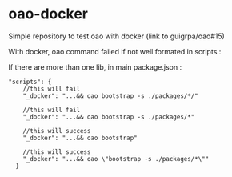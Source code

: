 # oao-docker
Simple repository to test oao with docker (link to guigrpa/oao#15)

With docker, oao command failed if not well formated in scripts :

If there are more than one lib, in main package.json :
```
"scripts": {
    //this will fail
    "_docker": "...&& oao bootstrap -s ./packages/*/"

    //this will fail
    "_docker": "...&& oao bootstrap -s ./packages/*"

    //this will success
    "_docker": "...&& oao bootstrap"

    //this will success
    "_docker": "...&& oao \"bootstrap -s ./packages/*\""
  }
```
